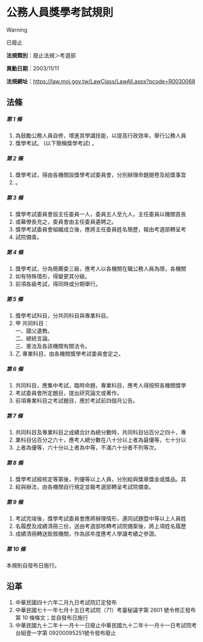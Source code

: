 # 公務人員獎學考試規則


> [!WARNING]
> 已廢止


**法規類別**：廢止法規＞考選部

**異動日期**：2003/11/11  

**法規網址**：https://law.moj.gov.tw/LawClass/LawAll.aspx?pcode=R0030068



## 法條
##### 第 1 條
1. 為鼓勵公務人員自修，增進其學識技能，以提高行政效率，舉行公務人員
1. 獎學考試。 (以下簡稱獎學考試) 。

##### 第 2 條
1. 獎學考試，得由各機關設獎學考試委員會，分別辦理命題閱卷及給獎事宜
1. 。

##### 第 3 條
1. 獎學考試委員會設主任委員一人，委員五人至九人，主任委員以機關首長
1. 或幕僚長充之，委員會由主任委員遴聘之。
1. 獎學考試委員會組織成立後，應將主任委員姓名簡歷，報由考選部轉呈考
1. 試院備查。

##### 第 4 條
1. 獎學考試，分為簡薦委三級，應考人以各機關在職公務人員為限，各機關
1. 如有特殊情形，得變更其分級。
1. 前項各級考試，得同時或分期舉行。

##### 第 5 條
1. 獎學考試科目，分共同科目與專業科目。
1. 甲  共同科目：  
一、國父遺教。  
二、總統言論。  
三、憲法及各該機關有關法令。
1. 乙  專業科目，由各機關獎學考試委員會定之。

##### 第 6 條
1. 共同科目，應集中考試，臨時命題，專業科目，應考人得按照各機關獎學
1. 考試委員會所定題目，提出研究論文或著作。
1. 前項專業科目之考試題目，應於考試前四個月公告。

##### 第 7 條
1. 共同科目及專業科目之成績合計為總分數時，共同科目佔百分之四十，專
1. 業科目佔百分之六十，應考人總分數在八十分以上者為最優等，七十分以
1. 上者為優等，六十分以上者為中等，不滿六十分者不列等次。

##### 第 8 條
1. 獎學考試經核定等第後，列優等以上人員，分別給與獎章獎金或獎品。其
1. 給與辦法，由各機關自行規定並報考選部轉呈考試院備查。

##### 第 9 條
1. 考試完竣後，獎學考試委員會應將辦理情形，連同試題暨中等以上人員姓
1. 名履歷及成績清冊三份，送由考選部核轉考試院備案後，將上項姓名履歷
1. 成績清冊轉送銓敘機關，作為該年度應考人學識考績之參證。

##### 第 10 條
本規則自發布日施行。

## 沿革
1. 中華民國四十六年二月九日考試院訂定發布
1. 中華民國七十一年七月十五日考試院（71）考臺秘議字第 2601 號令修正發布第 10 條條文；並自發布日施行
1. 中華民國九十二年十一月十一日廢止中華民國九十二年十一月十一日考試院考台組壹一字第 09200095251號令發布廢止
